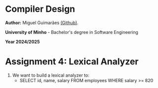 # Compiler Design

**Author:** Miguel Guimarães [(Github)](https://github.com/miguel-amg).

**University of Minho** - Bachelor's degree in Software Engineering

**Year 2024/2025**

# Assignment 4: Lexical Analyzer
1. We want to build a lexical analyzer to:
	- SELECT id, name, salary FROM employees WHERE salary >= 820